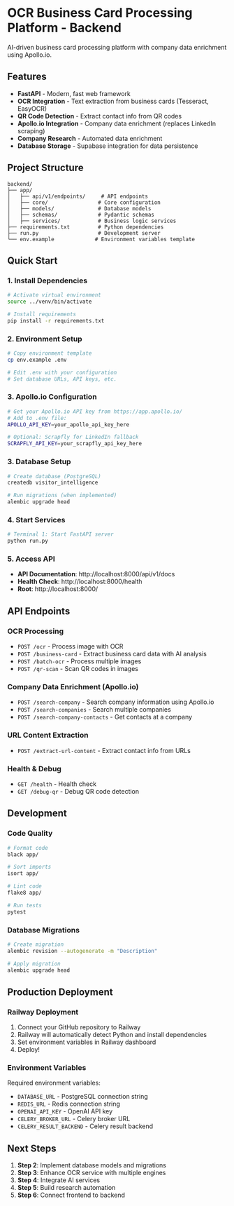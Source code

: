 # OCR Business Card Processing Platform - Backend

AI-driven business card processing platform with company data enrichment using Apollo.io.

## Features

- **FastAPI** - Modern, fast web framework
- **OCR Integration** - Text extraction from business cards (Tesseract, EasyOCR)
- **QR Code Detection** - Extract contact info from QR codes
- **Apollo.io Integration** - Company data enrichment (replaces LinkedIn scraping)
- **Company Research** - Automated data enrichment
- **Database Storage** - Supabase integration for data persistence

## Project Structure

```
backend/
├── app/
│   ├── api/v1/endpoints/     # API endpoints
│   ├── core/                # Core configuration
│   ├── models/              # Database models
│   ├── schemas/             # Pydantic schemas
│   ├── services/            # Business logic services
├── requirements.txt         # Python dependencies
├── run.py                   # Development server
└── env.example             # Environment variables template
```

## Quick Start

### 1. Install Dependencies

```bash
# Activate virtual environment
source ../venv/bin/activate

# Install requirements
pip install -r requirements.txt
```

### 2. Environment Setup

```bash
# Copy environment template
cp env.example .env

# Edit .env with your configuration
# Set database URLs, API keys, etc.
```

### 3. Apollo.io Configuration

```bash
# Get your Apollo.io API key from https://app.apollo.io/
# Add to .env file:
APOLLO_API_KEY=your_apollo_api_key_here

# Optional: Scrapfly for LinkedIn fallback
SCRAPFLY_API_KEY=your_scrapfly_api_key_here
```

### 3. Database Setup

```bash
# Create database (PostgreSQL)
createdb visitor_intelligence

# Run migrations (when implemented)
alembic upgrade head
```

### 4. Start Services

```bash
# Terminal 1: Start FastAPI server
python run.py

```

### 5. Access API

- **API Documentation**: http://localhost:8000/api/v1/docs
- **Health Check**: http://localhost:8000/health
- **Root**: http://localhost:8000/

## API Endpoints

### OCR Processing
- `POST /ocr` - Process image with OCR
- `POST /business-card` - Extract business card data with AI analysis
- `POST /batch-ocr` - Process multiple images
- `POST /qr-scan` - Scan QR codes in images

### Company Data Enrichment (Apollo.io)
- `POST /search-company` - Search company information using Apollo.io
- `POST /search-companies` - Search multiple companies
- `POST /search-company-contacts` - Get contacts at a company

### URL Content Extraction
- `POST /extract-url-content` - Extract contact info from URLs

### Health & Debug
- `GET /health` - Health check
- `GET /debug-qr` - Debug QR code detection

## Development

### Code Quality

```bash
# Format code
black app/

# Sort imports
isort app/

# Lint code
flake8 app/

# Run tests
pytest
```

### Database Migrations

```bash
# Create migration
alembic revision --autogenerate -m "Description"

# Apply migration
alembic upgrade head
```

## Production Deployment

### Railway Deployment

1. Connect your GitHub repository to Railway
2. Railway will automatically detect Python and install dependencies
3. Set environment variables in Railway dashboard
4. Deploy!

### Environment Variables

Required environment variables:
- `DATABASE_URL` - PostgreSQL connection string
- `REDIS_URL` - Redis connection string
- `OPENAI_API_KEY` - OpenAI API key
- `CELERY_BROKER_URL` - Celery broker URL
- `CELERY_RESULT_BACKEND` - Celery result backend

## Next Steps

1. **Step 2**: Implement database models and migrations
2. **Step 3**: Enhance OCR service with multiple engines
3. **Step 4**: Integrate AI services
4. **Step 5**: Build research automation
5. **Step 6**: Connect frontend to backend

